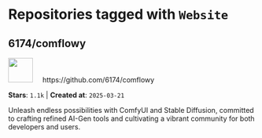 # Repositories tagged with `Website`


## 6174/comflowy


<a href='https://github.com/6174/comflowy'>
<img src="https://avatars.githubusercontent.com/u/3872872?v=4" width="50" height="50"></a> &nbsp; &nbsp; https://github.com/6174/comflowy

**Stars**: `1.1k` | **Created at**: `2025-03-21`


Unleash endless possibilities with ComfyUI and Stable Diffusion, committed to crafting refined AI-Gen tools and cultivating a vibrant community for both developers and users. 
